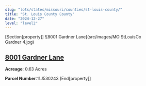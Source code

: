 ```yaml
---
slug: "lots/states/missouri/counties/st-louis-county/"
title: "St. Louis County County"
date: "2024-12-27"
level: "level2"
---
```


[Section[property]]
![8001 Gardner Lane](src/images/MO StLouisCo  Gardner 4.jpg)
## [8001 Gardner Lane](8001-gardner-lane/)
**Acreage**: 0.63  Acres

**Parcel Number**:11J530243
[End[property]]

